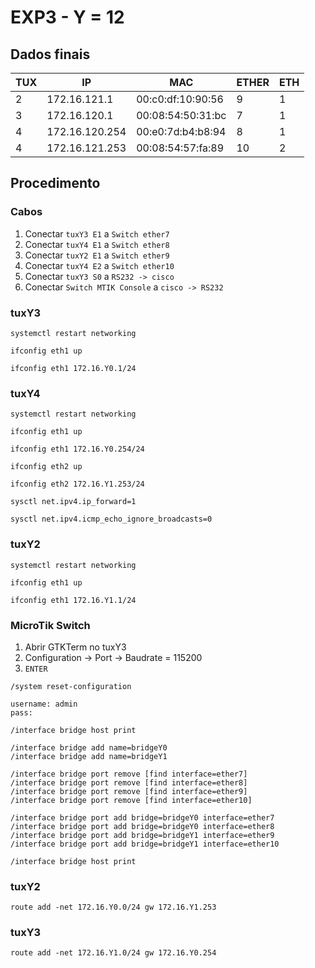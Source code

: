 # EXP3 - Y = 12

## Dados finais

| TUX | IP             | MAC               | ETHER | ETH |
| --- | -------------- | ----------------- | ----- | --- |
| 2   | 172.16.121.1   | 00:c0:df:10:90:56 | 9     | 1   |
| 3   | 172.16.120.1   | 00:08:54:50:31:bc | 7     | 1   |
| 4   | 172.16.120.254 | 00:e0:7d:b4:b8:94 | 8     | 1   |
| 4   | 172.16.121.253 | 00:08:54:57:fa:89 | 10    | 2   |

## Procedimento

### Cabos 

1. Conectar `tuxY3 E1` a `Switch ether7`
2. Conectar `tuxY4 E1` a `Switch ether8`
3. Conectar `tuxY2 E1` a `Switch ether9`
4. Conectar `tuxY4 E2` a `Switch ether10`
5. Conectar `tuxY3 S0` a `RS232 -> cisco`
6. Conectar `Switch MTIK Console` a `cisco -> RS232`

### tuxY3

```
systemctl restart networking

ifconfig eth1 up

ifconfig eth1 172.16.Y0.1/24
```

### tuxY4

```
systemctl restart networking

ifconfig eth1 up

ifconfig eth1 172.16.Y0.254/24

ifconfig eth2 up

ifconfig eth2 172.16.Y1.253/24

sysctl net.ipv4.ip_forward=1

sysctl net.ipv4.icmp_echo_ignore_broadcasts=0
```

### tuxY2

```
systemctl restart networking

ifconfig eth1 up

ifconfig eth1 172.16.Y1.1/24
```

### MicroTik Switch

1. Abrir GTKTerm no tuxY3
2. Configuration -> Port -> Baudrate = 115200
3. `ENTER`

```
/system reset-configuration

username: admin
pass: 

/interface bridge host print

/interface bridge add name=bridgeY0
/interface bridge add name=bridgeY1

/interface bridge port remove [find interface=ether7]
/interface bridge port remove [find interface=ether8]
/interface bridge port remove [find interface=ether9]
/interface bridge port remove [find interface=ether10]

/interface bridge port add bridge=bridgeY0 interface=ether7
/interface bridge port add bridge=bridgeY0 interface=ether8
/interface bridge port add bridge=bridgeY1 interface=ether9
/interface bridge port add bridge=bridgeY1 interface=ether10

/interface bridge host print
```

### tuxY2

```
route add -net 172.16.Y0.0/24 gw 172.16.Y1.253
```

### tuxY3

```
route add -net 172.16.Y1.0/24 gw 172.16.Y0.254
```
